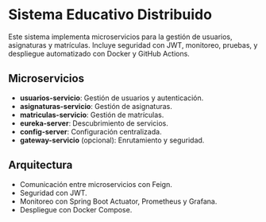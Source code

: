 # Sistema Educativo Distribuido
Este sistema implementa microservicios para la gestión de usuarios, asignaturas y matrículas. Incluye seguridad con JWT, monitoreo, pruebas, y despliegue automatizado con Docker y GitHub Actions.

## Microservicios
- **usuarios-servicio**: Gestión de usuarios y autenticación.
- **asignaturas-servicio**: Gestión de asignaturas.
- **matriculas-servicio**: Gestión de matrículas.
- **eureka-server**: Descubrimiento de servicios.
- **config-server**: Configuración centralizada.
- **gateway-servicio** (opcional): Enrutamiento y seguridad.

## Arquitectura
- Comunicación entre microservicios con Feign.
- Seguridad con JWT.
- Monitoreo con Spring Boot Actuator, Prometheus y Grafana.
- Despliegue con Docker Compose.